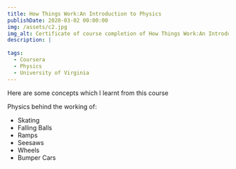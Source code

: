```yaml
---
title: How Things Work:An Introduction to Physics
publishDate: 2020-03-02 00:00:00
img: /assets/c2.jpg
img_alt: Certificate of course completion of How Things Work:An Introduction to Physics
description: |
  
tags:
  - Coursera
  - Physics
  - University of Virginia
---
```


<p>Here are some concepts which I learnt from this course</p>
<p>Physics behind the working of:</p>
<ul><li>Skating</li>
<li>Falling Balls</li>
<li>Ramps</li>
<li>Seesaws</li>
<li>Wheels</li>
<li>Bumper Cars</li></ul>